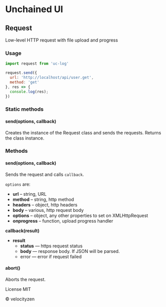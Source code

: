 # Unchained UI

## Request

Low-level HTTP request with file upload and progress

### Usage

```js
import request from 'uc-log'

request.send({
  url: 'http://localhost/api/user.get',
  method: 'get'
}, res => {
  console.log(res);
})
```

### Static methods

#### send(options, callback)

Creates the instance of the Request class and sends the requests. Returns the class instance.

### Methods

#### send(options, callback)

Sends the request and calls `callback`.

`options` are:

* **url** – string, URL
* **method** – string, http method
* **headers** – object, http headers
* **body** – various, http request body
* **options** – object, any other properties to set on XMLHttpRequest
* **onprogress** – function, upload progress handler

**callback(result)**

* **result**
  - **status** — https request status
  - **body** — response body. If JSON will be parsed.
  - error — error if request failed

#### abort()

Aborts the request.

License MIT

© velocityzen
